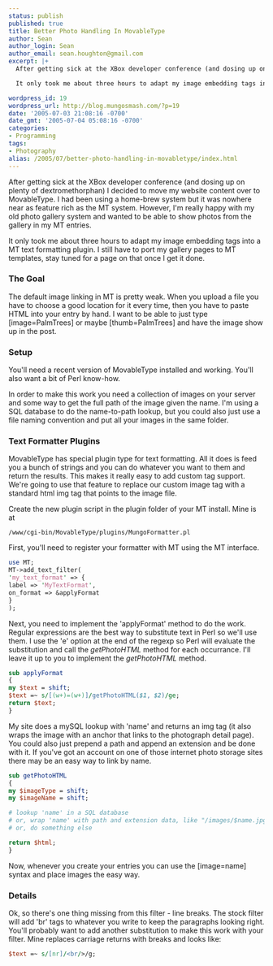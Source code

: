 ```yaml
---
status: publish
published: true
title: Better Photo Handling In MovableType
author: Sean
author_login: Sean
author_email: sean.houghton@gmail.com
excerpt: |+
  After getting sick at the XBox developer conference (and dosing up on plenty of dextromethorphan) I decided to move my website content over to MovableType.  I had been using a home-brew system but it was nowhere near as feature rich as the MT system.  However, I'm really happy with my old photo gallery system and wanted to be able to show photos from the gallery in my MT entries.

  It only took me about three hours to adapt my image embedding tags into a MT text formatting plugin.  I still have to port my gallery pages to MT templates, stay tuned for a page on that once I get it done.

wordpress_id: 19
wordpress_url: http://blog.mungosmash.com/?p=19
date: '2005-07-03 21:08:16 -0700'
date_gmt: '2005-07-04 05:08:16 -0700'
categories:
- Programming
tags:
- Photography
alias: /2005/07/better-photo-handling-in-movabletype/index.html
---
```

After getting sick at the XBox developer conference (and dosing up on plenty of dextromethorphan) I decided to move my website content over to MovableType.  I had been using a home-brew system but it was nowhere near as feature rich as the MT system.  However, I'm really happy with my old photo gallery system and wanted to be able to show photos from the gallery in my MT entries.

It only took me about three hours to adapt my image embedding tags into a MT text formatting plugin.  I still have to port my gallery pages to MT templates, stay tuned for a page on that once I get it done.

### The Goal

The default image linking in MT is pretty weak.  When you upload a file you have to choose a good location for it every time, then you have to paste HTML into your entry by hand.  I want to be able to just type [image=PalmTrees] or maybe [thumb=PalmTrees] and have the image show up in the post.

### Setup

You'll need a recent version of MovableType installed and working.  You'll also want a bit of Perl know-how.

In order to make this work you need a collection of images on your server and some way to get the full path of the image given the name.  I'm using a SQL database to do the name-to-path lookup, but you could also just use a file naming convention and put all your images in the same folder.

### Text Formatter Plugins

MovableType has special plugin type for text formatting.  All it does is feed you a bunch of strings and you can do whatever you want to them and return the results.  This makes it really easy to add custom tag support.  We're going to use that feature to replace our custom image tag with a standard html img tag that points to the image file.

Create the new plugin script in the plugin folder of your MT install.  Mine is at

`/www/cgi-bin/MovableType/plugins/MungoFormatter.pl`

First, you'll need to register your formatter with MT using the MT interface.

```perl
use MT;
MT->add_text_filter(
'my_text_format' => {
label => 'MyTextFormat',
on_format => &applyFormat
}
);
```

Next, you need to implement the 'applyFormat' method to do the work.  Regular expressions are the best way to substitute text in Perl so we'll use them.  I use the 'e' option at the end of the regexp so Perl will evaluate the substitution and call the <i>getPhotoHTML</i> method for each occurrance.  I'll leave it up to you to implement the <i>getPhotoHTML</i> method.

```perl
sub applyFormat
{
my $text = shift;
$text =~ s/[(w+)=(w+)]/getPhotoHTML($1, $2)/ge;
return $text;
}
```

My site does a mySQL lookup with 'name' and returns an img tag (it also wraps the image with an anchor that links to the photograph detail page).  You could also just prepend a path and append an extension and be done with it.  If you've got an account on one of those internet photo storage sites there may be an easy way to link by name.

```perl
sub getPhotoHTML
{
my $imageType = shift;
my $imageName = shift;

# lookup 'name' in a SQL database
# or, wrap 'name' with path and extension data, like "/images/$name.jpg" or something
# or, do something else

return $html;
}
```

Now, whenever you create your entries you can use the [image=name] syntax and place images the easy way.

### Details

Ok, so there's one thing missing from this filter - line breaks.  The stock filter will add 'br' tags to whatever you write to keep the paragraphs looking right.  You'll probably want to add another substitution to make this work with your filter.  Mine replaces carriage returns with breaks and looks like:

```perl
$text =~ s/[nr]/<br/>/g;
```

